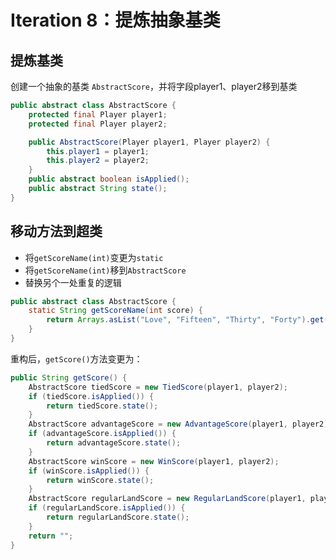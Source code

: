 # Iteration 8：提炼抽象基类

## 提炼基类
创建一个抽象的基类 `AbstractScore`，并将字段player1、player2移到基类

```java
public abstract class AbstractScore {
    protected final Player player1;
    protected final Player player2;

    public AbstractScore(Player player1, Player player2) {
        this.player1 = player1;
        this.player2 = player2;
    }
    public abstract boolean isApplied();
    public abstract String state();
}
```

## 移动方法到超类
- 将`getScoreName(int)`变更为`static`
- 将`getScoreName(int)`移到`AbstractScore`
- 替换另个一处重复的逻辑

```java
public abstract class AbstractScore {
    static String getScoreName(int score) {
        return Arrays.asList("Love", "Fifteen", "Thirty", "Forty").get(score);
    }
}
```

重构后，`getScore()`方法变更为：

```java
public String getScore() {
    AbstractScore tiedScore = new TiedScore(player1, player2);
    if (tiedScore.isApplied()) {
        return tiedScore.state();
    }
    AbstractScore advantageScore = new AdvantageScore(player1, player2);
    if (advantageScore.isApplied()) {
        return advantageScore.state();
    }
    AbstractScore winScore = new WinScore(player1, player2);
    if (winScore.isApplied()) {
        return winScore.state();
    }
    AbstractScore regularLandScore = new RegularLandScore(player1, player2);
    if (regularLandScore.isApplied()) {
        return regularLandScore.state();
    }
    return "";
}
```